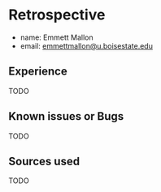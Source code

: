 # Retrospective

- name: Emmett Mallon
- email: emmettmallon@u.boisestate.edu

## Experience

TODO

## Known issues or Bugs

TODO

## Sources used

TODO
